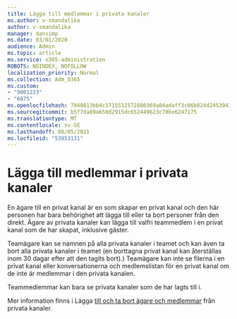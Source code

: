 ```yaml
---
title: Lägga till medlemmar i privata kanaler
ms.author: v-smandalika
author: v-smandalika
manager: dansimp
ms.date: 03/01/2020
audience: Admin
ms.topic: article
ms.service: o365-administration
ROBOTS: NOINDEX, NOFOLLOW
localization_priority: Normal
ms.collection: Adm_O365
ms.custom:
- "9001223"
- "6875"
ms.openlocfilehash: 7948013bb4c1715512572880369a04adaff3c06b824d245394139380abc65378
ms.sourcegitcommit: b5f7da89a650d2915dc652449623c78be6247175
ms.translationtype: MT
ms.contentlocale: sv-SE
ms.lasthandoff: 08/05/2021
ms.locfileid: "53953131"
---
```

# <a name="adding-members-to-private-channels"></a>Lägga till medlemmar i privata kanaler

En ägare till en privat kanal är en som skapar en privat kanal och den här personen har bara behörighet att lägga till eller ta bort personer från den direkt. Ägare av privata kanaler kan lägga till valfri teammedlem i en privat kanal som de har skapat, inklusive gäster.

Teamägare kan se namnen på alla privata kanaler i teamet och kan även ta bort alla privata kanaler i teamet (en borttagna privat kanal kan återställas inom 30 dagar efter att den tagits bort).) Teamägare kan inte se filerna i en privat kanal eller konversationerna och medlemslistan för en privat kanal om de inte är medlemmar i den privata kanalen.

Teammedlemmar kan bara se privata kanaler som de har lagts till i.

Mer information finns i Lägga [till och ta bort ägare och medlemmar](https://docs.microsoft.com/MicrosoftTeams/private-channels#adding-and-removing-owners-and-members) från privata kanaler.
